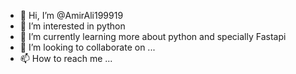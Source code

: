- 👋 Hi, I’m @AmirAli199919
- 👀 I’m interested in python
- 🌱 I’m currently learning more about python and specially Fastapi
- 💞️ I’m looking to collaborate on ...
- 📫 How to reach me ...

<!---
AmirAli199919/AmirAli199919 is a ✨ special ✨ repository because its `README.md` (this file) appears on your GitHub profile.
You can click the Preview link to take a look at your changes.
--->

